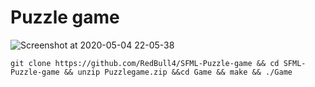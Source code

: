 # Puzzle game
![Screenshot at 2020-05-04 22-05-38](https://user-images.githubusercontent.com/44836865/80998366-eb570580-8e53-11ea-9aff-6047ab1a6d7b.png)

``` git clone https://github.com/RedBull4/SFML-Puzzle-game && cd SFML-Puzzle-game && unzip Puzzlegame.zip &&cd Game && make && ./Game ```
